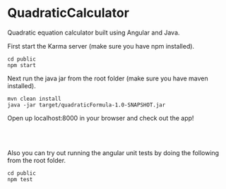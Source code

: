 # QuadraticCalculator
Quadratic equation calculator built using Angular and Java.

First start the Karma server (make sure you have npm installed).
```console
cd public
npm start
```
Next run the java jar from the root folder (make sure you have maven installed).
```console
mvn clean install
java -jar target/quadraticFormula-1.0-SNAPSHOT.jar
```
Open up localhost:8000 in your browser and check out the app!

<br />
<br />

Also you can try out running the angular unit tests by doing the following from the root folder.
```console
cd public
npm test
```
